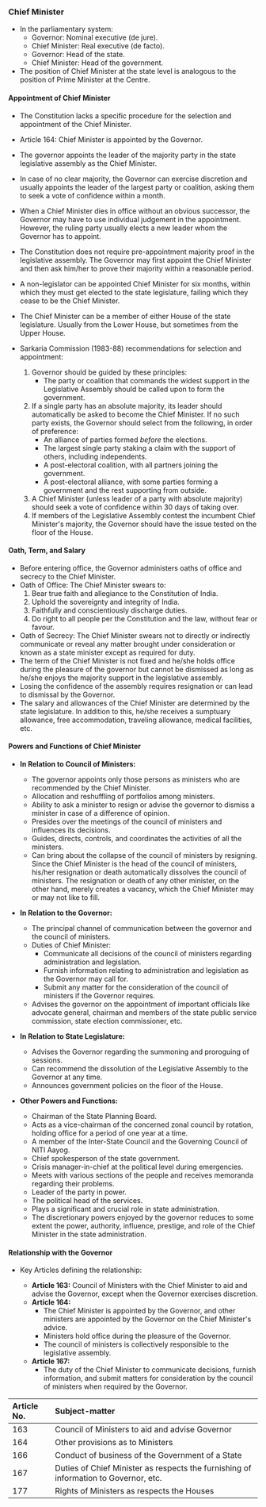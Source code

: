 ### Chief Minister

*   In the parliamentary system:
    *   Governor: Nominal executive (de jure).
    *   Chief Minister: Real executive (de facto).
    *   Governor: Head of the state.
    *   Chief Minister: Head of the government.
*   The position of Chief Minister at the state level is analogous to the position of Prime Minister at the Centre.

#### Appointment of Chief Minister

*   The Constitution lacks a specific procedure for the selection and appointment of the Chief Minister.
*   Article 164: Chief Minister is appointed by the Governor.
*   The governor appoints the leader of the majority party in the state legislative assembly as the Chief Minister.
*   In case of no clear majority, the Governor can exercise discretion and usually appoints the leader of the largest party or coalition, asking them to seek a vote of confidence within a month.
*   When a Chief Minister dies in office without an obvious successor, the Governor may have to use individual judgement in the appointment. However, the ruling party usually elects a new leader whom the Governor has to appoint.
*   The Constitution does not require pre-appointment majority proof in the legislative assembly. The Governor may first appoint the Chief Minister and then ask him/her to prove their majority within a reasonable period.
*   A non-legislator can be appointed Chief Minister for six months, within which they must get elected to the state legislature, failing which they cease to be the Chief Minister.
*   The Chief Minister can be a member of either House of the state legislature. Usually from the Lower House, but sometimes from the Upper House.

*   Sarkaria Commission (1983-88) recommendations for selection and appointment:
    1.  Governor should be guided by these principles:
        *   The party or coalition that commands the widest support in the Legislative Assembly should be called upon to form the government.
    2.  If a single party has an absolute majority, its leader should automatically be asked to become the Chief Minister. If no such party exists, the Governor should select from the following, in order of preference:
        *   An alliance of parties formed *before* the elections.
        *   The largest single party staking a claim with the support of others, including independents.
        *   A post-electoral coalition, with all partners joining the government.
        *   A post-electoral alliance, with some parties forming a government and the rest supporting from outside.
    3.  A Chief Minister (unless leader of a party with absolute majority) should seek a vote of confidence within 30 days of taking over.
    4.  If members of the Legislative Assembly contest the incumbent Chief Minister's majority, the Governor should have the issue tested on the floor of the House.

#### Oath, Term, and Salary

*   Before entering office, the Governor administers oaths of office and secrecy to the Chief Minister.
*   Oath of Office: The Chief Minister swears to:
    1.  Bear true faith and allegiance to the Constitution of India.
    2.  Uphold the sovereignty and integrity of India.
    3.  Faithfully and conscientiously discharge duties.
    4.  Do right to all people per the Constitution and the law, without fear or favour.
*   Oath of Secrecy: The Chief Minister swears not to directly or indirectly communicate or reveal any matter brought under consideration or known as a state minister except as required for duty.
*   The term of the Chief Minister is not fixed and he/she holds office during the pleasure of the governor but cannot be dismissed as long as he/she enjoys the majority support in the legislative assembly.
*   Losing the confidence of the assembly requires resignation or can lead to dismissal by the Governor.
*   The salary and allowances of the Chief Minister are determined by the state legislature. In addition to this, he/she receives a sumptuary allowance, free accommodation, traveling allowance, medical facilities, etc.

#### Powers and Functions of Chief Minister

*   **In Relation to Council of Ministers:**

    *   The governor appoints only those persons as ministers who are recommended by the Chief Minister.
    *   Allocation and reshuffling of portfolios among ministers.
    *   Ability to ask a minister to resign or advise the governor to dismiss a minister in case of a difference of opinion.
    *   Presides over the meetings of the council of ministers and influences its decisions.
    *   Guides, directs, controls, and coordinates the activities of all the ministers.
    *   Can bring about the collapse of the council of ministers by resigning. Since the Chief Minister is the head of the council of ministers, his/her resignation or death automatically dissolves the council of ministers. The resignation or death of any other minister, on the other hand, merely creates a vacancy, which the Chief Minister may or may not like to fill.
*   **In Relation to the Governor:**

    *   The principal channel of communication between the governor and the council of ministers.
    *   Duties of Chief Minister:
        *   Communicate all decisions of the council of ministers regarding administration and legislation.
        *   Furnish information relating to administration and legislation as the Governor may call for.
        *   Submit any matter for the consideration of the council of ministers if the Governor requires.
    *   Advises the governor on the appointment of important officials like advocate general, chairman and members of the state public service commission, state election commissioner, etc.

*   **In Relation to State Legislature:**

    *   Advises the Governor regarding the summoning and proroguing of sessions.
    *   Can recommend the dissolution of the Legislative Assembly to the Governor at any time.
    *   Announces government policies on the floor of the House.

*   **Other Powers and Functions:**

    *   Chairman of the State Planning Board.
    *   Acts as a vice-chairman of the concerned zonal council by rotation, holding office for a period of one year at a time.
    *   A member of the Inter-State Council and the Governing Council of NITI Aayog.
    *   Chief spokesperson of the state government.
    *   Crisis manager-in-chief at the political level during emergencies.
    *   Meets with various sections of the people and receives memoranda regarding their problems.
    *   Leader of the party in power.
    *   The political head of the services.
    *   Plays a significant and crucial role in state administration.
    *   The discretionary powers enjoyed by the governor reduces to some extent the power, authority, influence, prestige, and role of the Chief Minister in the state administration.

#### Relationship with the Governor

*   Key Articles defining the relationship:

    *   **Article 163:** Council of Ministers with the Chief Minister to aid and advise the Governor, except when the Governor exercises discretion.
    *   **Article 164:**
        *   The Chief Minister is appointed by the Governor, and other ministers are appointed by the Governor on the Chief Minister's advice.
        *   Ministers hold office during the pleasure of the Governor.
        *   The council of ministers is collectively responsible to the legislative assembly.
    *   **Article 167:**
        *   The duty of the Chief Minister to communicate decisions, furnish information, and submit matters for consideration by the council of ministers when required by the Governor.

| Article No. | Subject-matter                                                               |
| :---------- | :--------------------------------------------------------------------------- |
| 163         | Council of Ministers to aid and advise Governor                               |
| 164         | Other provisions as to Ministers                                             |
| 166         | Conduct of business of the Government of a State                             |
| 167         | Duties of Chief Minister as respects the furnishing of information to Governor, etc. |
| 177         | Rights of Ministers as respects the Houses                                  |
